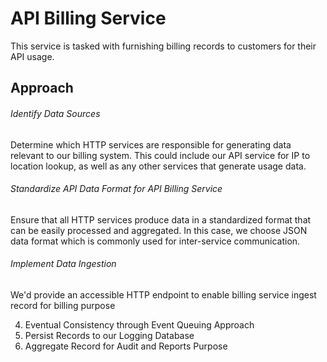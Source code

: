 # API Billing Service
This service is tasked with furnishing billing records to customers for their API usage.

## Approach
###### Identify Data Sources 
Determine which HTTP services are responsible for generating data relevant to our billing system. This could include our API service for IP to location lookup, as well as any other services that generate usage data.
###### Standardize API Data Format for API Billing Service 
Ensure that all HTTP services produce data in a standardized format that can be easily processed and aggregated. In this case, we choose JSON data format which is commonly used for inter-service communication.
###### Implement Data Ingestion 
We'd provide an accessible HTTP endpoint to enable billing service ingest record for billing purpose

4. Eventual Consistency through Event Queuing Approach
5. Persist Records to our Logging Database
6. Aggregate Record for Audit and Reports Purpose

